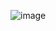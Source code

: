 ![image](https://user-images.githubusercontent.com/89982670/192500938-707624bf-ec04-44bf-9a5c-b44e109d2748.png)
